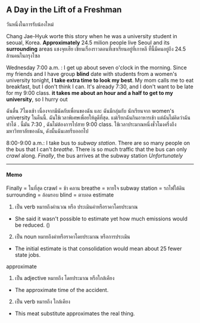 ## A Day in the Lift of a Freshman
วันหนึ่งในการรับน้องใหม่


Chang Jae-Hyuk worte this story when he was a university student in seoual, Korea.
**Approximately** 24.5 milion people live Seoul and its **surrounding** areas
แชงจุยเฮีย เขียนเรื่องราวตอนที่เขาเรียนอยู่ที่เกาหลี ที้นี้มีคนอยู่ถึง 24.5 ล้านคนในกรุงโซล


Wednesday
7:00 a.m. : I get up about seven o'clock in the morning.
Since my friends and I have group **blind** date with students from a women's university tonight, **I take extra time to look my best**. My mom calls me to eat breakfast, but I don't think I can. It's  already 7:30, and I don't want to be late for my 9:00 class. **it takes me about an hour and a half to get to my university**, so I hurry out

 ฉันตื่น 7โมงเช้า เนื่องจากมีนัดกับเพื่อนของฉัน  และ ฉันมีกลุ่มกับ นักเรียนจาก women's university ในคืนนี้. ฉันใช้เวลาพิเศษเพื่อยให้ดูดีที่สุด. แม่เรียกฉันกินอาหารเช้า แต่ฉันไม่คิดว่าฉันทำได้ . นี้มัน 7:30 , ฉันไม่ต้องการไปสาย 9:00 class. ใช้เวลาประมาณหนึ่งชั่วโมงครึ่งถึงมหาวิทยาลัยของฉัน, ดังนั้นฉันเลยรีบออกไป

8:00-9:00 a.m.: I take bus to *subway station*. There are so many people on the bus that I can't *breathe*. There is so much traffic that the bus can only *crawl* along. *Finally*, the bus arrives at the subway station
*Unfortunately*

-----
#### Memo
Finally = ในที่สุด
crawl = ช้า คลาน
breathe = หายใจ
subway station = รถไฟใต้ดิน
surrounding = ล้อมรอบ
blind = ตาบอด
estimate
1. เป็น verb หมายถึงคำนวณ หรือ ประเมินค่าหรือราคาโดยประมาณ
  - She said it wasn't possible to estimate yet how much emissions would be reduced.  ()

2. เป็น noun หมายถึงค่าหรือราคาโดยประมาณ หรือการประเมิน
  - The initial estimate is that consolidation would mean about 25 fewer state jobs.

approximate

1. เป็น adjective หมายถึง โดยประมาณ หรือใกล้เคียง
  - The approximate time of the accident.
2. เป็น verb หมายถึง ใกล้เคียง
  - This meat substitute approximates the real thing.
